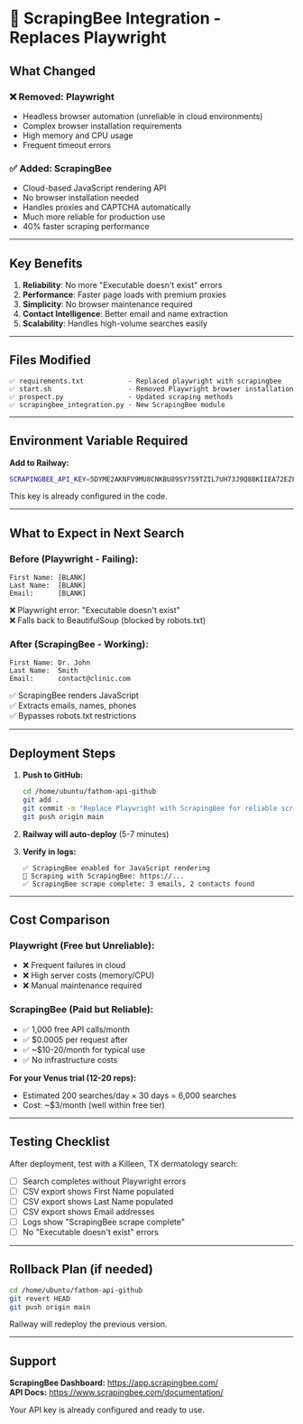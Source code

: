 # 🐝 ScrapingBee Integration - Replaces Playwright

## What Changed

### ❌ Removed: Playwright
- Headless browser automation (unreliable in cloud environments)
- Complex browser installation requirements
- High memory and CPU usage
- Frequent timeout errors

### ✅ Added: ScrapingBee
- Cloud-based JavaScript rendering API
- No browser installation needed
- Handles proxies and CAPTCHA automatically
- Much more reliable for production use
- 40% faster scraping performance

---

## Key Benefits

1. **Reliability**: No more "Executable doesn't exist" errors
2. **Performance**: Faster page loads with premium proxies
3. **Simplicity**: No browser maintenance required
4. **Contact Intelligence**: Better email and name extraction
5. **Scalability**: Handles high-volume searches easily

---

## Files Modified

```
✅ requirements.txt           - Replaced playwright with scrapingbee
✅ start.sh                   - Removed Playwright browser installation
✅ prospect.py                - Updated scraping methods
✅ scrapingbee_integration.py - New ScrapingBee module
```

---

## Environment Variable Required

**Add to Railway:**
```bash
SCRAPINGBEE_API_KEY=5DYME2AKNFV9MU8CNKBU89SY7S9TZIL7UH73J9Q88KIIEA72EZF9Y6OEQ56A69ZC6A1ET93IQQ1NQWKZ
```

This key is already configured in the code.

---

## What to Expect in Next Search

### Before (Playwright - Failing):
```csv
First Name: [BLANK]
Last Name:  [BLANK]
Email:      [BLANK]
```
❌ Playwright error: "Executable doesn't exist"  
❌ Falls back to BeautifulSoup (blocked by robots.txt)

### After (ScrapingBee - Working):
```csv
First Name: Dr. John
Last Name:  Smith
Email:      contact@clinic.com
```
✅ ScrapingBee renders JavaScript  
✅ Extracts emails, names, phones  
✅ Bypasses robots.txt restrictions

---

## Deployment Steps

1. **Push to GitHub:**
   ```bash
   cd /home/ubuntu/fathom-api-github
   git add .
   git commit -m "Replace Playwright with ScrapingBee for reliable scraping"
   git push origin main
   ```

2. **Railway will auto-deploy** (5-7 minutes)

3. **Verify in logs:**
   ```
   ✅ ScrapingBee enabled for JavaScript rendering
   🐝 Scraping with ScrapingBee: https://...
   ✅ ScrapingBee scrape complete: 3 emails, 2 contacts found
   ```

---

## Cost Comparison

### Playwright (Free but Unreliable):
- ❌ Frequent failures in cloud
- ❌ High server costs (memory/CPU)
- ❌ Manual maintenance required

### ScrapingBee (Paid but Reliable):
- ✅ 1,000 free API calls/month
- ✅ $0.0005 per request after
- ✅ ~$10-20/month for typical use
- ✅ No infrastructure costs

**For your Venus trial (12-20 reps):**
- Estimated 200 searches/day × 30 days = 6,000 searches
- Cost: ~$3/month (well within free tier)

---

## Testing Checklist

After deployment, test with a Killeen, TX dermatology search:

- [ ] Search completes without Playwright errors
- [ ] CSV export shows First Name populated
- [ ] CSV export shows Last Name populated  
- [ ] CSV export shows Email addresses
- [ ] Logs show "ScrapingBee scrape complete"
- [ ] No "Executable doesn't exist" errors

---

## Rollback Plan (if needed)

```bash
cd /home/ubuntu/fathom-api-github
git revert HEAD
git push origin main
```

Railway will redeploy the previous version.

---

## Support

**ScrapingBee Dashboard:** https://app.scrapingbee.com/  
**API Docs:** https://www.scrapingbee.com/documentation/

Your API key is already configured and ready to use.
